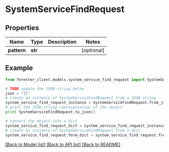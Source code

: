 # SystemServiceFindRequest


## Properties

Name | Type | Description | Notes
------------ | ------------- | ------------- | -------------
**pattern** | **str** |  | [optional] 

## Example

```python
from forester_client.models.system_service_find_request import SystemServiceFindRequest

# TODO update the JSON string below
json = "{}"
# create an instance of SystemServiceFindRequest from a JSON string
system_service_find_request_instance = SystemServiceFindRequest.from_json(json)
# print the JSON string representation of the object
print SystemServiceFindRequest.to_json()

# convert the object into a dict
system_service_find_request_dict = system_service_find_request_instance.to_dict()
# create an instance of SystemServiceFindRequest from a dict
system_service_find_request_form_dict = system_service_find_request.from_dict(system_service_find_request_dict)
```
[[Back to Model list]](../README.md#documentation-for-models) [[Back to API list]](../README.md#documentation-for-api-endpoints) [[Back to README]](../README.md)


